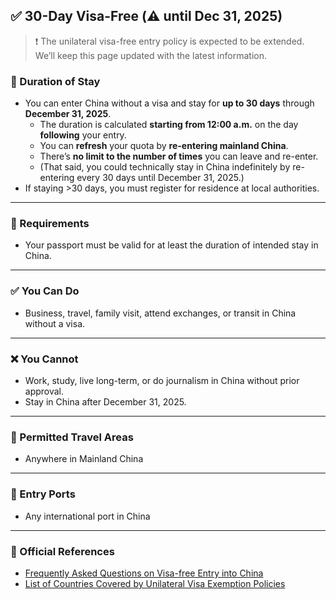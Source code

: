 ## ✅ 30-Day Visa-Free (⚠️ until Dec 31, 2025)

> ❗ The unilateral visa-free entry policy is expected to be extended. We’ll keep this page updated with the latest information.

### 📅  Duration of Stay

- You can enter China without a visa and stay for **up to 30 days** through **December 31, 2025**.
    - The duration is calculated **starting from 12:00 a.m.** on the day **following** your entry.
    - You can **refresh** your quota by **re-entering mainland China**.
    - There’s **no limit to the number of times** you can leave and re-enter.
    - (That said, you could technically stay in China indefinitely by re-entering every 30 days until December 31, 2025.)
- If staying >30 days, you must register for residence at local authorities.

---

### 🛂 Requirements

- Your passport must be valid for at least the duration of intended stay in China.

---

### ✅ You Can Do

- Business, travel, family visit, attend exchanges, or transit in China without a visa.

---

### ❌ You Cannot

- Work, study, live long-term, or do journalism in China without prior approval.
- Stay in China after December 31, 2025.

---

### 📍 Permitted Travel Areas

- Anywhere in Mainland China

---

### 🛬 Entry Ports

- Any international port in China

---

### 🔗 Official References

- [Frequently Asked Questions on Visa-free Entry into China](https://www.mfa.gov.cn/wjbzwfwpt/kzx/tzgg/202505/t20250521_11629813.html)
- [List of Countries Covered by Unilateral Visa Exemption Policies](https://en.nia.gov.cn/n147418/n147463/c181350/content.html)